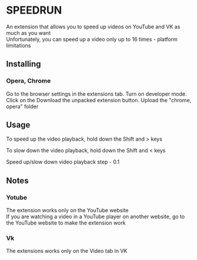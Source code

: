 <h1>SPEEDRUN</h1>

An extension that allows you to speed up videos on YouTube and VK as much as you want
<br> Unfortunately, you can speed up a video only up to 16 times - platform limitations

<h2>Installing</h2>

<h3>Opera, Chrome</h3>
Go to the browser settings in the extensions tab. Turn on developer mode.
Click on the Download the unpacked extension button. Upload the "chrome, opera" folder

<h2>Usage</h2>
To speed up the video playback, hold down the Shift and > keys

To slow down the video playback, hold down the Shift and < keys

Speed up/slow down video playback step - 0.1

<h2>Notes</h2>

<h3>Yotube</h3>
The extension works only on the YouTube website
<br> If you are watching a video in a YouTube player
on another website, go to the YouTube website to make the extension work

<h3>Vk</h3>
The extensions works only on the Video tab in VK


